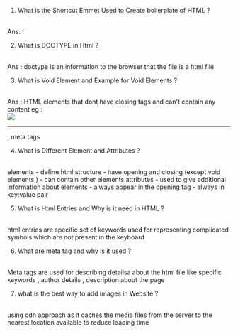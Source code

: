 1. What is the Shortcut Emmet Used to Create boilerplate of HTML ?
<br>
Ans: !

2. What is DOCTYPE in Html ?
<br>
Ans : doctype is an information to the browser that the file is a html file


3. What is Void Element and Example for Void Elements ?
<br>
Ans : HTML elements that dont have closing tags and can't contain any content
eg : <br> <img src = "...."> <hr> , meta tags 

4. What is Different Element and Attributes ?
<br>
elements 
    - define html structure 
    - have opening and closing (except void elements )
    - can contain other elements 
attributes 
    - used to give additional information about elements 
    - always appear in the opening tag
    - always in key:value pair 


5. What is Html Entries and Why is it need in HTML ?
<br>
html entries are specific set of keywords used for representing complicated symbols which are not present in the keyboard . 


6. What are meta tag and why is it used ? 
<br>
Meta tags are used for describing detailsa about the html file like specific keywords , author details , description about the page

7. what is the best way to add images in Website ?
<br>
using cdn approach as it caches the media files from the server to the nearest location available to reduce loading time